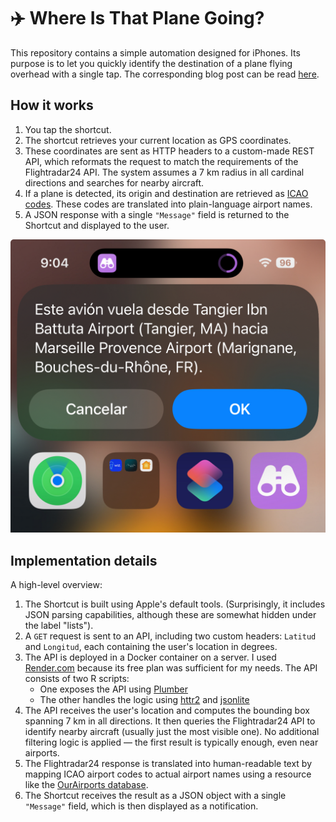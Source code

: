 # ✈️ Where Is That Plane Going?

This repository contains a simple automation designed for iPhones. Its purpose is to let you quickly identify the destination of a plane flying overhead with a single tap. The corresponding blog post can be read [here](https://blog.almag.ro/posts/2025/05/where-is-that-plane-going/).

## How it works

1. You tap the shortcut.
2. The shortcut retrieves your current location as GPS coordinates.
3. These coordinates are sent as HTTP headers to a custom-made REST API, which reformats the request to match the requirements of the Flightradar24 API. The system assumes a 7 km radius in all cardinal directions and searches for nearby aircraft.
4. If a plane is detected, its origin and destination are retrieved as [ICAO codes](https://en.wikipedia.org/wiki/ICAO_airport_code). These codes are translated into plain-language airport names.
5. A JSON response with a single `"Message"` field is returned to the Shortcut and displayed to the user.

![Example result](https://github.com/malmriv/malmriv.github.io/blob/master/images/captura_witpg.jpeg?raw=true)

## Implementation details

A high-level overview:

1. The Shortcut is built using Apple's default tools. (Surprisingly, it includes JSON parsing capabilities, although these are somewhat hidden under the label "lists").
2. A `GET` request is sent to an API, including two custom headers: `Latitud` and `Longitud`, each containing the user's location in degrees.
3. The API is deployed in a Docker container on a server. I used [Render.com](https://render.com) because its free plan was sufficient for my needs. The API consists of two R scripts:  
   - One exposes the API using [Plumber](https://www.rplumber.io/)  
   - The other handles the logic using [httr2](https://httr2.r-lib.org/) and [jsonlite](https://cran.r-project.org/web/packages/jsonlite/index.html)
4. The API receives the user's location and computes the bounding box spanning 7 km in all directions. It then queries the Flightradar24 API to identify nearby aircraft (usually just the most visible one). No additional filtering logic is applied — the first result is typically enough, even near airports.
5. The Flightradar24 response is translated into human-readable text by mapping ICAO airport codes to actual airport names using a resource like the [OurAirports database](https://ourairports.com/data/).
6. The Shortcut receives the result as a JSON object with a single `"Message"` field, which is then displayed as a notification.
